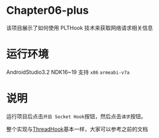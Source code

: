 # Chapter06-plus

该项目展示了如何使用 PLTHook 技术来获取网络请求相关信息

运行环境
=====
AndroidStudio3.2
NDK16~19
支持 `x86` `armeabi-v7a`

说明
====

运行项目后点击`开启 Socket Hook`按钮，然后点击`请求`按钮。

整个实现与[ThreadHook](https://github.com/AndroidAdvanceWithGeektime/Chapter06-plus)基本一样，大家可以参考之前的文档

